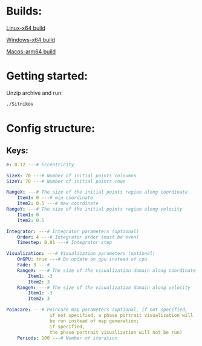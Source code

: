 # Builds:

[Linux-x64 build](https://github.com/MaxDrom/Sitnikov/releases/download/latest/linux-x64.zip)

[Windows-x64 build](https://github.com/MaxDrom/Sitnikov/releases/download/latest/win-x64.zip)

[Macos-arm64 build](https://github.com/MaxDrom/Sitnikov/releases/download/latest/osx-arm64.zip)

# Getting started:

Unzip archive and run:
```bash
./Sitnikov
```
# Config structure:
## Keys:
```yaml
e: 0.12 ---# Eccentricity

SizeX: 70 ---# Number of initial points coloumns
SizeY: 70 ---# Number of initial points rows

RangeX: ---# The size of the initial points region along coordinate
    Item1: 0 ---# min coordinate
    Item2: 0.5 ---# max coordinate
RangeY: ---# The size of the initial points region along velocity
    Item1: 0 
    Item2: 0.5

Integrator: ---# Integrator parameters (optional)
    Order: 4 ---# Integrator order (must be even)
    Timestep: 0.01 ---# Integrator step

Visualization: ---# Visualization parameters (optional)
    OnGPU: true ---# Do update on gpu instead of cpu
    Fade: 3 ---# 
    RangeX: ---# The size of the visualization domain along coordinate
        Item1: -3
        Item2: 3
    RangeY: ---# The size of the visualization domain along velocity
        Item1: -3
        Item2: 3

Poincare: ---# Poincare map parameters (optional, if not specified, 
                if not specified, a phase portrait visualization will 
                be run instead of map generation; 
                if specified, 
                the phase portrait visualization will not be run)
    Periods: 100 ---# Number of iteration
```
